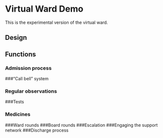 # Virtual Ward Demo

This is the experimental version of the virtual ward.

## Design 


## Functions

### Admission process
###“Call bell” system
### Regular observations
###Tests
### Medicines
###Ward rounds
###Board rounds
###Escalation
###Engaging the support network
###Discharge process

